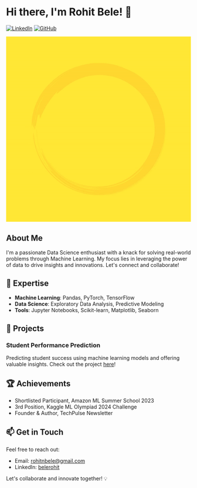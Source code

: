 # Hi there, I'm Rohit Bele! 👋
[![LinkedIn](https://img.shields.io/badge/-LinkedIn-blue?style=flat-square&logo=linkedin&logoColor=white&link=https://linkedin.com/in/belerohit)](https://linkedin.com/in/belerohit) 
[![GitHub](https://img.shields.io/badge/-GitHub-black?style=flat-square&logo=github&logoColor=white&link=https://github.com/BeleRohit)](https://github.com/BeleRohit)

[![Demo Video](https://github.com/BeleRohit/BeleRohit/blob/main/GIFforGithub-ezgif.com-video-to-gif-converter.gif)]()


## About Me
I'm a passionate Data Science enthusiast with a knack for solving real-world problems through Machine Learning. My focus lies in leveraging the power of data to drive insights and innovations. Let's connect and collaborate!

## 🔬 Expertise
- **Machine Learning**: Pandas, PyTorch, TensorFlow
- **Data Science**: Exploratory Data Analysis, Predictive Modeling
- **Tools**: Jupyter Notebooks, Scikit-learn, Matplotlib, Seaborn

## 🚀 Projects
### Student Performance Prediction
Predicting student success using machine learning models and offering valuable insights. Check out the project [here](link-to-your-repo)!

## 🏆 Achievements
- Shortlisted Participant, Amazon ML Summer School 2023
- 3rd Position, Kaggle ML Olympiad 2024 Challenge
- Founder & Author, TechPulse Newsletter

## 📫 Get in Touch
Feel free to reach out:
- Email: rohitnbele@gmail.com
- LinkedIn: [belerohit](https://linkedin.com/in/belerohit)

Let's collaborate and innovate together! 💡
